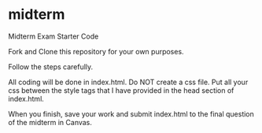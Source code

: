 # midterm
 Midterm Exam Starter Code

 Fork and Clone this repository for your own purposes. 

 Follow the steps carefully. 

 All coding will be done in index.html. Do NOT create a css file. Put all your css between the style tags that I have provided in the head section of index.html.

 When you finish, save your work and submit index.html to the final question of the midterm in Canvas. 
